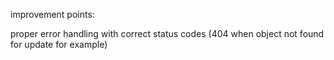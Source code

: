 improvement points:

proper error handling with correct status codes (404 when object not found for update for example)